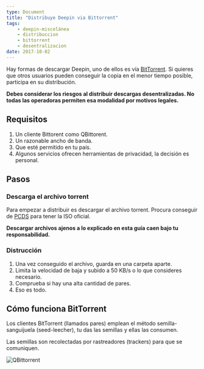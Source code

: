 ```yaml
---
type: Document
title: "Distribuye Deepin via Bittorrent"
tags:
    - deepin-miscelánea
    - distribuccion
    - bittorrent
    - desentralizacion
date: 2017-10-02
---
```


Hay formas de descargar Deepin, uno de ellos es vía [BitTorrent](https://es.wikipedia.org/wiki/BitTorrent). Si quieres que otros usuarios pueden conseguir la copia en el menor tiempo posible, participa en su distribución.

**Debes considerar los riesgos al distribuir descargas desentralizadas. No todas las operadoras permiten esa modalidad por motivos legales.**

## Requisitos
1. Un cliente Bittorent como QBittorent.
2. Un razonable ancho de banda.
3. Que esté permitido en tu país.
4. Algunos servicios ofrecen herramientas de privacidad, la decisión es personal.

## Pasos
### Descarga el archivo torrent
Para empezar a distribuir es descargar el archivo torrent. Procura conseguir de [PCDS](http://www.pcds.fi/downloads/iso/debianbased/deepin/about.deepin.debian.html) para tener la ISO oficial.

**Descargar archivos ajenos a lo explicado en esta guía caen bajo tu responsabilidad.**

### Distrucción
1. Una vez conseguido el archivo, guarda en una carpeta aparte.
2. Limita la velocidad de baja y subido a 50 KB/s o lo que consideres necesario.
3. Comprueba si hay una alta cantidad de pares.
4. Eso es todo.

## Cómo funciona BitTorrent
Los clientes BitTorrent (llamados pares) emplean el método semilla-sanguijuela (seed-leecher), tu das las semillas y ellas las consumen.

Las semillas son recolectadas por rastreadores (trackers) para que se comuniquen.

<img src="{{ site.urlimg }}qbittorrent.png" alt="QBittorrent">
